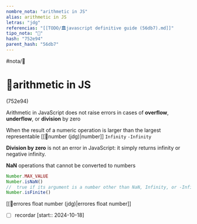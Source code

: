 ```yaml
---
nombre_nota: "arithmetic in JS"
alias: arithmetic in JS
letras: "jdg"
referencias: "[[TODO/🏛️javascript definitive guide (56db7).md]]"
tipo_nota: "📑"
hash: "752e94"
parent_hash: "56db7"
---
```


#nota/📑

# 📑arithmetic in JS
<div class="hash">(752e94)</div>

Arithmetic in JavaScript does not raise errors in cases of __overflow__, __underflow__, or __division__ by zero

When the result of a numeric operation is larger than the largest representable [[📑number (jdg)|number]]
`Infinity` `-Infinity`


__Division by zero__ is not an error in JavaScript: it simply returns infinity or negative infinity.

__NaN__ operations that cannot be converted to numbers

```javascript
Number.MAX_VALUE
Number.isNaN()
//  true if its argument is a number other than NaN, Infinity, or -Infinity
Number.isFinite() 
```

[[📑errores float number (jdg)|errores float number]]
- [ ] recordar  [start:: 2024-10-18]
